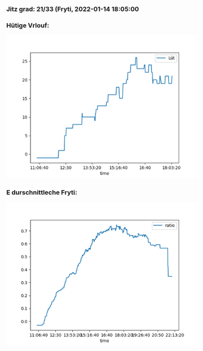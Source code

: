 ### Jitz grad: 21/33 (Fryti, 2022-01-14 18:05:00

### Hütige Vrlouf:
![Graph](Today.png)

### E durschnittleche Fryti:
![Graph](Fryti.png)